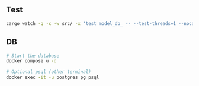 
## Test
```sh
cargo watch -q -c -w src/ -x 'test model_db_ -- --test-threads=1 --nocapture'
```

## DB
```sh
# Start the database
docker compose u -d

# Optional psql (other terminal)
docker exec -it -u postgres pg psql
```
